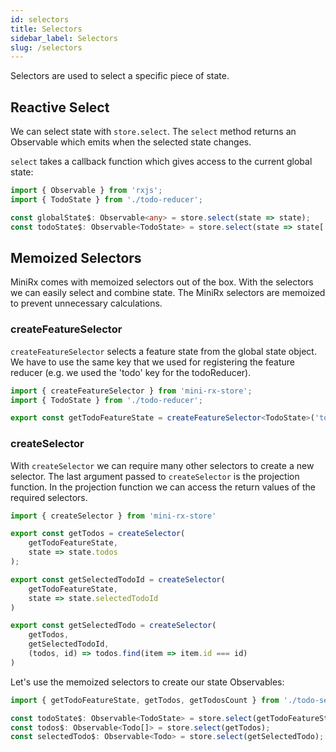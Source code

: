 ```yaml
---
id: selectors
title: Selectors
sidebar_label: Selectors
slug: /selectors
---
```


Selectors are used to select a specific piece of state.

## Reactive Select

We can select state with `store.select`. The `select` method returns an Observable which emits when the selected state changes.

`select` takes a callback function which gives access to the current global state:
```ts
import { Observable } from 'rxjs';
import { TodoState } from './todo-reducer';

const globalState$: Observable<any> = store.select(state => state);
const todoState$: Observable<TodoState> = store.select(state => state['todo']);
```

## Memoized Selectors

MiniRx comes with memoized selectors out of the box. With the selectors we can easily select and combine state. The MiniRx selectors are memoized to prevent unnecessary calculations.

### createFeatureSelector
`createFeatureSelector` selects a feature state from the global state object.
We have to use the same key that we used for registering the feature reducer (e.g. we used the 'todo' key for the todoReducer).
```ts title="todo-selectors.ts"
import { createFeatureSelector } from 'mini-rx-store';
import { TodoState } from './todo-reducer';

export const getTodoFeatureState = createFeatureSelector<TodoState>('todo');
```

### createSelector
With `createSelector` we can require many other selectors to create a new selector.
The last argument passed to `createSelector` is the projection function.
In the projection function we can access the return values of the required selectors.

```ts title="todo-selectors.ts"
import { createSelector } from 'mini-rx-store'

export const getTodos = createSelector(
    getTodoFeatureState,
    state => state.todos
);

export const getSelectedTodoId = createSelector(
    getTodoFeatureState,
    state => state.selectedTodoId
)

export const getSelectedTodo = createSelector(
    getTodos,
    getSelectedTodoId,
    (todos, id) => todos.find(item => item.id === id)
)
```
Let's use the memoized selectors to create our state Observables:
```ts
import { getTodoFeatureState, getTodos, getTodosCount } from './todo-selectors';

const todoState$: Observable<TodoState> = store.select(getTodoFeatureState);
const todos$: Observable<Todo[]> = store.select(getTodos);
const selectedTodo$: Observable<Todo> = store.select(getSelectedTodo);
```

